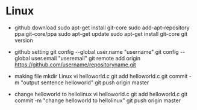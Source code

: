 # Linux

* github download
sudo apt-get install git-core
sudo add-apt-repository ppa:git-core/ppa
sudo apt-get update
sudo apt-get install git-core
git version

* github setting
git config --global user.name "username"
git config --global user.email "useremail"
git remote add origin https://github.com/username/repositoryname.git

* making file
mkdir Linux
vi helloworld.c
git add helloworld.c
git commit -m "output sentence helloworld"
git push origin master

* change helloworld to hellolinux
vi helloworld.c
git add helloworld.c
git commit -m "change helloworld to hellolinux"
git push origin master
